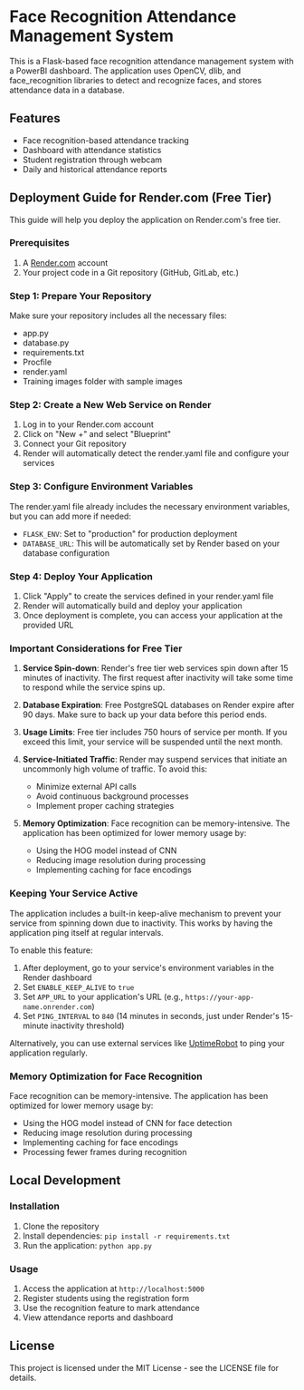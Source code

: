 # Face Recognition Attendance Management System

This is a Flask-based face recognition attendance management system with a PowerBI dashboard. The application uses OpenCV, dlib, and face_recognition libraries to detect and recognize faces, and stores attendance data in a database.

## Features

- Face recognition-based attendance tracking
- Dashboard with attendance statistics
- Student registration through webcam
- Daily and historical attendance reports

## Deployment Guide for Render.com (Free Tier)

This guide will help you deploy the application on Render.com's free tier.

### Prerequisites

1. A [Render.com](https://render.com) account
2. Your project code in a Git repository (GitHub, GitLab, etc.)

### Step 1: Prepare Your Repository

Make sure your repository includes all the necessary files:
- app.py
- database.py
- requirements.txt
- Procfile
- render.yaml
- Training images folder with sample images

### Step 2: Create a New Web Service on Render

1. Log in to your Render.com account
2. Click on "New +" and select "Blueprint"
3. Connect your Git repository
4. Render will automatically detect the render.yaml file and configure your services

### Step 3: Configure Environment Variables

The render.yaml file already includes the necessary environment variables, but you can add more if needed:

- `FLASK_ENV`: Set to "production" for production deployment
- `DATABASE_URL`: This will be automatically set by Render based on your database configuration

### Step 4: Deploy Your Application

1. Click "Apply" to create the services defined in your render.yaml file
2. Render will automatically build and deploy your application
3. Once deployment is complete, you can access your application at the provided URL

### Important Considerations for Free Tier

1. **Service Spin-down**: Render's free tier web services spin down after 15 minutes of inactivity. The first request after inactivity will take some time to respond while the service spins up.

2. **Database Expiration**: Free PostgreSQL databases on Render expire after 90 days. Make sure to back up your data before this period ends.

3. **Usage Limits**: Free tier includes 750 hours of service per month. If you exceed this limit, your service will be suspended until the next month.

4. **Service-Initiated Traffic**: Render may suspend services that initiate an uncommonly high volume of traffic. To avoid this:
   - Minimize external API calls
   - Avoid continuous background processes
   - Implement proper caching strategies

5. **Memory Optimization**: Face recognition can be memory-intensive. The application has been optimized for lower memory usage by:
   - Using the HOG model instead of CNN
   - Reducing image resolution during processing
   - Implementing caching for face encodings

### Keeping Your Service Active

The application includes a built-in keep-alive mechanism to prevent your service from spinning down due to inactivity. This works by having the application ping itself at regular intervals.

To enable this feature:

1. After deployment, go to your service's environment variables in the Render dashboard
2. Set `ENABLE_KEEP_ALIVE` to `true`
3. Set `APP_URL` to your application's URL (e.g., `https://your-app-name.onrender.com`)
4. Set `PING_INTERVAL` to `840` (14 minutes in seconds, just under Render's 15-minute inactivity threshold)

Alternatively, you can use external services like [UptimeRobot](https://uptimerobot.com/) to ping your application regularly.

### Memory Optimization for Face Recognition

Face recognition can be memory-intensive. The application has been optimized for lower memory usage by:

- Using the HOG model instead of CNN for face detection
- Reducing image resolution during processing
- Implementing caching for face encodings
- Processing fewer frames during recognition

## Local Development

### Installation

1. Clone the repository
2. Install dependencies: `pip install -r requirements.txt`
3. Run the application: `python app.py`

### Usage

1. Access the application at `http://localhost:5000`
2. Register students using the registration form
3. Use the recognition feature to mark attendance
4. View attendance reports and dashboard

## License

This project is licensed under the MIT License - see the LICENSE file for details.
